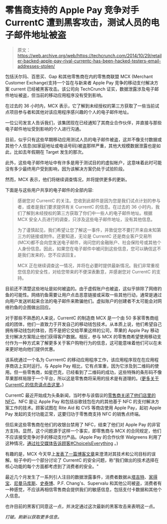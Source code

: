 # 零售商支持的 Apple Pay 竞争对手 CurrentC 遭到黑客攻击，测试人员的电子邮件地址被盗 

> 原文：<https://web.archive.org/web/https://techcrunch.com/2014/10/29/retailer-backed-apple-pay-rival-currentc-has-been-hacked-testers-email-addresses-stolen/>

包括沃尔玛、百思买、Gap 和其他零售商在内的零售商联盟 MCX (Merchant Customer Exchange)支持一个旨在与新来者 Apple Pay 竞争的移动支付解决方案 current 已经被黑客攻击。该公司向 TechCrunch 证实，数据泄露涉及电子邮件地址被盗，但当前的移动应用程序没有受到影响。

在过去的 36 小时内，MCX 表示，它了解到未经授权的第三方获取了一些当前试点项目参与者和其他对该应用程序感兴趣的个人的电子邮件地址。

一位公司发言人告诉我们，该集团现在已经通知了其商业合作伙伴，并直接与那些电子邮件地址受到影响的个人进行沟通。

目前，似乎只有这些早期移动应用测试人员的电子邮件被盗，这并不像支付数据或其他个人信息(如家庭地址或电话号码)被盗那样严重，其他大规模数据泄露也是如此，比如去年假期在 Target 发生的那次。

此外，这些电子邮件地址中有许多是用于测试目的的虚拟帐户，这意味着此时可能没有多少最终用户受到影响，因为该解决方案仍处于试验阶段。

然而，MCX 表示，他们将继续调查情况，并将提供更多的更新。

下面是与这些用户共享的电子邮件的全部内容:

> 感谢您对 CurrentC 的关注。您收到此邮件是因为您是我们试点计划的参与者，或者是我们要求提供有关 CurrentC 的信息。在过去的 36 小时内，我们了解到未经授权的第三方获取了你们中一些人的电子邮件地址。根据 MCX 安全人员进行的调查，只涉及这些电子邮件地址，没有其他信息。
> 
> 为了谨慎起见，我们希望让您了解这一事件，并敦促您不要打开来自未知第三方的链接或附件。还要知道，无论是 CurrentC 还是商业客户交易所(MCX)都不会向您发送电子邮件，询问您的金融账户、社会保险号或其他个人身份信息。因此，如果您在电子邮件中被问到这些信息，您可以确信这不是我们发来的，您不应该回复。
> 
> MCX 正在继续调查这一情况，并将在必要时提供最新情况。我们非常重视您信息的安全性，对给您带来的不便深表歉意，并感谢您对 CurrentC 的支持。

目前还不清楚这些地址是如何被盗的。由于虚假账户也被盗，这似乎排除了网络钓鱼的可能性。网络钓鱼需要让用户点击恶意链接或采取一些其他行动，通常是通过向用户发送听起来合法的电子邮件来欺骗他们。虚拟账户的创建者不太可能会对网络钓鱼的企图做出回应。

对于那些不熟悉的人来说，CurrentC 的制造商 MCX 是一个由 50 多家零售商组成的团体，他们一直致力于开发自己的移动钱包技术。从本质上说，他们希望自己拥有移动钱包的体验，而不是把它交给苹果这样的公司，苹果的 Apple Pay 移动支付解决方案阻止他们获得客户数据。相反，参与 MCX 的零售商希望使用移动支付作为一种方式来了解更多关于客户购物行为的信息，这可能意味着他们可以在未来更好地向他们提供优惠。

该系统通过一个名为 CurrrentC 的移动应用程序工作，该应用程序现在在应用程序商店上实时运行。与 Apple Pay 相比，它有点笨重，因为它涉及到二维码的使用。但一些零售商，如星巴克，已经看到了二维码的成功，这些特殊的条形码不像苹果那样局限于一个平台，所以这是零售商将采用的技术是有道理的。([更多关于 CurrentC 的信息请点击这里](https://web.archive.org/web/20221006213553/https://beta.techcrunch.com/2014/10/25/currentc/)。)

CurrentC 最近开始成为头条新闻，当时参与该倡议的[零售商关闭了他们店里的 NFC](https://web.archive.org/web/20221006213553/http://www.washingtonpost.com/blogs/the-switch/wp/2014/10/27/as-cvs-and-rite-aid-disable-apple-pay-does-the-digital-wallet-have-a-rocky-road-ahead/)。NFC 是让 Apple Pay 和包括谷歌钱包在内的其他基于 NFC 的支付解决方案工作的技术。顾客试图在 Rite Aid 和 CVS 等商店使用 Apple Pay，起初 Apple Pay 发起的支付功能正常，这要归功于零售商支持 NFC 的销售点终端。

但后来这些零售商在他们的收银台禁用了 NFC，结束了他们对 Apple Pay 的非官方支持。显然，这个问题源于这样一个事实，即零售商与 MCX 的合同规定，他们不应该接受竞争对手的移动支付产品。(Apple Pay 的合作伙伴 Walgreens 利用了这种情况，[通过社交媒体告诉顾客#ChoiceIsEverything](https://web.archive.org/web/20221006213553/http://9to5mac.com/community/walgreens-to-customers-on-cvs-and-rite-aid-blocking-apple-pay-the-choice-is-yours/) 。)

有趣的是，MCX 今天早上[发表了一篇博客文章](https://web.archive.org/web/20221006213553/http://www.mcx.com/blog/answers-to-your-questions/)来澄清对其技术和公司目标的误解。帖子中的一个部分讨论了 CurrentC 的安全问题，称“我们做出的技术选择在核心功能的每个方面都考虑到了消费者的安全。"

最近几个月发生了一系列引人注目的数据泄露事件，消费者数据从[塔吉特](https://web.archive.org/web/20221006213553/http://www.mercurynews.com/business/ci_24889060/target-now-says-up-110-million-customers-victimized)、[家得宝](https://web.archive.org/web/20221006213553/https://beta.techcrunch.com/2014/09/08/home-depot-finally-confirms-its-payment-system-was-hacked-for-months/)、[尼曼马库斯](https://web.archive.org/web/20221006213553/https://beta.techcrunch.com/2014/01/11/following-attack-on-target-neiman-marcus-confirms-its-own-breach-and-could-be-just-the-tip-of-the-iceberg/)、[史泰博](https://web.archive.org/web/20221006213553/https://beta.techcrunch.com/2014/10/21/staples-becomes-the-latest-retailer-affected-by-a-payment-card-data-breach/)、P.F. Chang's、Supervalu 和其他公司被盗，消费者有一种感觉，不应该再相信零售商会提供我们的敏感信息，包括支付卡数据和其他个人信息。

也许目前的黑客们同意这一点，并决定通过这次最新的黑客攻击来表明这一点。

*打破。刷新以获取更多信息。*